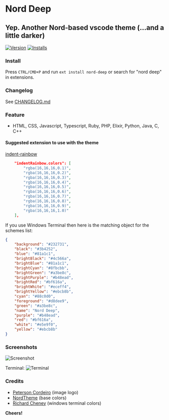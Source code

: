 # Nord Deep
## Yep. Another Nord-based vscode theme (...and a little darker)

[![Version](https://img.shields.io/visual-studio-marketplace/v/marlosirapuan.nord-deep)](https://marketplace.visualstudio.com/items?itemName=marlosirapuan.nord-deep)
[![Installs](https://img.shields.io/visual-studio-marketplace/i/marlosirapuan.nord-deep)](https://marketplace.visualstudio.com/items?itemName=marlosirapuan.nord-deep)

### Install
Press `CTRL/CMD+P` and run `ext install nord-deep` or search for "nord deep" in extensions.

### Changelog

See [CHANGELOG.md](./CHANGELOG.md)

### Feature
* HTML, CSS, Javascript, Typescript, Ruby, PHP, Elixir, Python, Java, C, C++

#### Suggested extension to use with the theme

[indent-rainbow](https://marketplace.visualstudio.com/items?itemName=oderwat.indent-rainbow)

```json
    "indentRainbow.colors": [
        "rgba(16,16,16,0.1)",
        "rgba(16,16,16,0.2)",
        "rgba(16,16,16,0.3)",
        "rgba(16,16,16,0.4)",
        "rgba(16,16,16,0.5)",
        "rgba(16,16,16,0.6)",
        "rgba(16,16,16,0.7)",
        "rgba(16,16,16,0.8)",
        "rgba(16,16,16,0.9)",
        "rgba(16,16,16,1.0)"
    ],
```

If you use Windows Terminal then here is the matching object for the schemes list:
```json
{
    "background": "#232731",
    "black": "#3b4252",
    "blue": "#81a1c1",
    "brightBlack": "#4c566a",
    "brightBlue": "#81a1c1",
    "brightCyan": "#8fbcbb",
    "brightGreen": "#a3be8c",
    "brightPurple": "#b48ead",
    "brightRed": "#bf616a",
    "brightWhite": "#eceff4",
    "brightYellow": "#ebcb8b",
    "cyan": "#88c0d0",
    "foreground": "#d8dee9",
    "green": "#a3be8c",
    "name": "Nord Deep",
    "purple": "#b48ead",
    "red": "#bf616a",
    "white": "#e5e9f0",
    "yellow": "#ebcb8b"
}
```

### Screenshots
![Screenshot](https://github.com/marlosirapuan/vscode-theme-nord-deep/raw/master/screenshot.png)

Terminal:
![Terminal](https://user-images.githubusercontent.com/24895350/84019838-c20d2600-a979-11ea-998c-6e0574c237a7.png)

### Credits
- [Peterson Cordeiro](http://github.com/petecordeiro) (image logo)
- [NordTheme](https://www.nordtheme.com/) (base colors)
- [Richard Cheney](https://github.com/richeney) (windows terminal colors)

**Cheers!**

